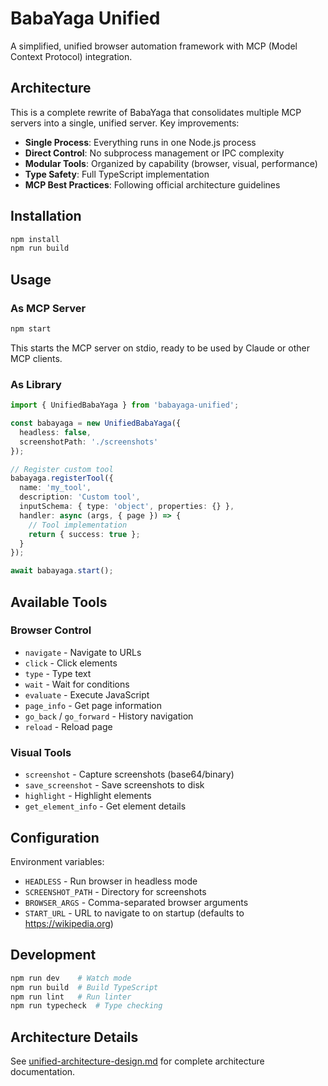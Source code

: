 # BabaYaga Unified

A simplified, unified browser automation framework with MCP (Model Context Protocol) integration.

## Architecture

This is a complete rewrite of BabaYaga that consolidates multiple MCP servers into a single, unified server. Key improvements:

- **Single Process**: Everything runs in one Node.js process
- **Direct Control**: No subprocess management or IPC complexity  
- **Modular Tools**: Organized by capability (browser, visual, performance)
- **Type Safety**: Full TypeScript implementation
- **MCP Best Practices**: Following official architecture guidelines

## Installation

```bash
npm install
npm run build
```

## Usage

### As MCP Server

```bash
npm start
```

This starts the MCP server on stdio, ready to be used by Claude or other MCP clients.

### As Library

```typescript
import { UnifiedBabaYaga } from 'babayaga-unified';

const babayaga = new UnifiedBabaYaga({
  headless: false,
  screenshotPath: './screenshots'
});

// Register custom tool
babayaga.registerTool({
  name: 'my_tool',
  description: 'Custom tool',
  inputSchema: { type: 'object', properties: {} },
  handler: async (args, { page }) => {
    // Tool implementation
    return { success: true };
  }
});

await babayaga.start();
```

## Available Tools

### Browser Control
- `navigate` - Navigate to URLs
- `click` - Click elements
- `type` - Type text
- `wait` - Wait for conditions
- `evaluate` - Execute JavaScript
- `page_info` - Get page information
- `go_back` / `go_forward` - History navigation
- `reload` - Reload page

### Visual Tools
- `screenshot` - Capture screenshots (base64/binary)
- `save_screenshot` - Save screenshots to disk
- `highlight` - Highlight elements
- `get_element_info` - Get element details

## Configuration

Environment variables:
- `HEADLESS` - Run browser in headless mode
- `SCREENSHOT_PATH` - Directory for screenshots
- `BROWSER_ARGS` - Comma-separated browser arguments
- `START_URL` - URL to navigate to on startup (defaults to https://wikipedia.org)

## Development

```bash
npm run dev    # Watch mode
npm run build  # Build TypeScript
npm run lint   # Run linter
npm run typecheck  # Type checking
```

## Architecture Details

See [unified-architecture-design.md](../docs/unified-architecture-design.md) for complete architecture documentation.